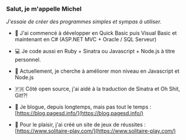 ### Salut, je m'appelle Michel

_J'essaie de créer des programmes simples et sympas à utiliser._

- 🔭 J'ai commencé à développer en Quick Basic puis Visual Basic et maintenant en C# (ASP.NET MVC + Oracle / SQL Serveur)

- 💻 Je code aussi en Ruby + Sinatra ou Javascript + Node.js à titre personnel.

- 🌱 Actuellement, je cherche à améliorer mon niveau en Javascript et Node.js

- 🇫🇷 Côté open source, j'ai aidé à la traduction de Sinatra et Oh Shit, Git!?!

- 📝 Je blogue, depuis longtemps, mais pas tout le temps : [https://blog.pagesd.info/](https://blog.pagesd.info/)

- 🎲 Pour le plaisir, j'ai créé un site de jeux de réussites : [https://www.solitaire-play.com/](https://www.solitaire-play.com/)
